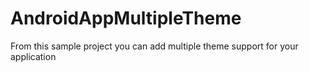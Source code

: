 # AndroidAppMultipleTheme
From this sample project you can add multiple theme support for your application
